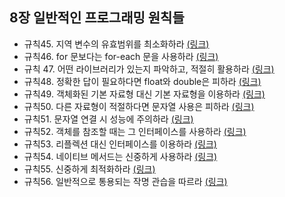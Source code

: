 ## 8장 일반적인 프로그래밍 원칙들

- 규칙45. 지역 변수의 유효범위를 최소화하라 [(링크)](./rule45.md)
- 규칙46. for 문보다는 for-each 문을 사용하라 [(링크)](./rule46.md)
- 규칙 47. 어떤 라이브러리가 있는지 파악하고, 적절히 활용하라 [(링크)](./rule47.md)
- 규칙48. 정확한 답이 필요하다면 float와 double은 피하라 [(링크)](./rule48.md)
- 규칙49. 객체화된 기본 자료형 대신 기본 자료형을 이용하라 [(링크)](./rule49.md)
- 규칙50. 다른 자료형이 적절하다면 문자열 사용은 피하라 [(링크)](./rule50.md)
- 규칙51. 문자열 연결 시 성능에 주의하라 [(링크)](./rule51.md)
- 규칙52. 객체를 참조할 때는 그 인터페이스를 사용하라 [(링크)](./rule52.md)
- 규칙53. 리플렉션 대신 인터페이스를 이용하라 [(링크)](./rule53.md)
- 규칙54. 네이티브 메서드는 신중하게 사용하라 [(링크)](./rule54.md)
- 규칙55. 신중하게 최적화하라 [(링크)](./rule55.md)
- 규칙56. 일반적으로 통용되는 작명 관습을 따르라 [(링크)](./rule56.md)
